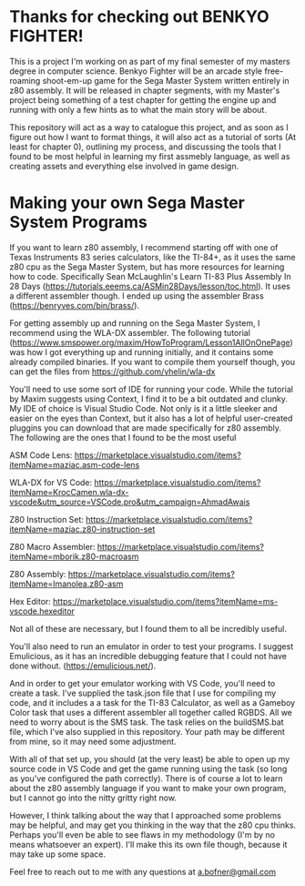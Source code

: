 # Thanks for checking out BENKYO FIGHTER! 

This is a project I'm working on as part of my final semester of my masters degree in computer science. Benkyo Fighter will be an arcade style free-roaming shoot-em-up game for the Sega Master System written entirely in z80 assembly. It will be released in chapter segments, with my Master's project being something of a test chapter for getting the engine up and running with only a few hints as to what the main story will be about.

This repository will act as a way to catalogue this project, and as soon as I figure out how I want to format things, it will also act as a tutorial of sorts (At least for chapter 0), outlining my process, and discussing the tools that I found to be most helpful in learning my first assmebly language, as well as creating assets and everything else involved in game design.

# Making your own Sega Master System Programs

If you want to learn z80 assembly, I recommend starting off with one of Texas Instruments 83 series calculators, like the TI-84+, as it uses the same z80 cpu as the Sega Master System, but has more resources for learning how to code. Specifically Sean McLaughlin's Learn TI-83 Plus Assembly In 28 Days (https://tutorials.eeems.ca/ASMin28Days/lesson/toc.html). It uses a different assembler though. I ended up using the assembler Brass (https://benryves.com/bin/brass/).

For getting assembly up and running on the Sega Master System, I recommend using the WLA-DX assembler. The following tutorial (https://www.smspower.org/maxim/HowToProgram/Lesson1AllOnOnePage) was how I got everything up and running initially, and it contains some already compiled binaries. If you want to compile them yourself though, you can get the files from https://github.com/vhelin/wla-dx

You'll need to use some sort of IDE for running your code. While the tutorial by Maxim suggests using Context, I find it to be a bit outdated and clunky. My IDE of choice is Visual Studio Code. Not only is it a little sleeker and easier on the eyes than Context, but it also has a lot of helpful user-created pluggins you can download that are made specifically for z80 assembly. The following are the ones that I found to be the most useful 

ASM Code Lens: https://marketplace.visualstudio.com/items?itemName=maziac.asm-code-lens 

WLA-DX for VS Code: https://marketplace.visualstudio.com/items?itemName=KrocCamen.wla-dx-vscode&utm_source=VSCode.pro&utm_campaign=AhmadAwais

Z80 Instruction Set: https://marketplace.visualstudio.com/items?itemName=maziac.z80-instruction-set

Z80 Macro Assembler: https://marketplace.visualstudio.com/items?itemName=mborik.z80-macroasm

Z80 Assembly: https://marketplace.visualstudio.com/items?itemName=Imanolea.z80-asm

Hex Editor: https://marketplace.visualstudio.com/items?itemName=ms-vscode.hexeditor

Not all of these are necessary, but I found them to all be incredibly useful. 

You'll also need to run an emulator in order to test your programs. I suggest Emulicious, as it has an incredible debugging feature that I could not have done without. (https://emulicious.net/). 

And in order to get your emulator working with VS Code, you'll need to create a task. I've supplied the task.json file that I use for compiling my code, and it includes a a task for the TI-83 Calculator, as well as a Gameboy Color task that uses a different assembler all together called RGBDS. All we need to worry about is the SMS task. The task relies on the buildSMS.bat file, which I've also supplied in this repository. Your path may be different from mine, so it may need some adjustment. 

With all of that set up, you should (at the very least) be able to open up my source code in VS Code and get the game running using the task (so long as you've configured the path correctly). There is of course a lot to learn about the z80 assembly language if you want to make your own program, but I cannot go into the nitty gritty right now. 

However, I think talking about the way that I approached some problems may be helpful, and may get you thinking in the way that the z80 cpu thinks. Perhaps you'll even be able to see flaws in my methodology (I'm by no means whatsoever an expert). I'll make this its own file though, because it may take up some space. 


Feel free to reach out to me with any questions at a.bofner@gmail.com

